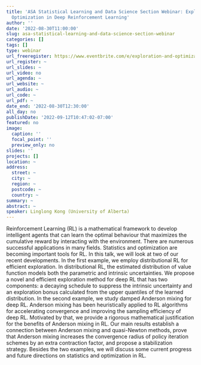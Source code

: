 ```yaml
---
title: 'ASA Statistical Learning and Data Science Section Webinar: Exploration and
  Optimization in Deep Reinforcement Learning'
author: ''
date: '2022-08-30T11:00:00'
slug: asa-statistical-learning-and-data-science-section-webinar
categories: []
tags: []
type: webinar
url_freeregister: https://www.eventbrite.com/e/exploration-and-optimization-in-deep-reinforcement-learning-tickets-407170015477
url_register: ~
url_slides: ~
url_video: no
url_agenda: ~
url_website: ~
url_audio: ~
url_code: ~
url_pdf: ~
date_end: '2022-08-30T12:30:00'
all_day: no
publishDate: '2022-09-12T10:47:02-07:00'
featured: no
image:
  caption: ''
  focal_point: ''
  preview_only: no
slides: ''
projects: []
location: ~
address:
  street: ~
  city: ~
  region: ~
  postcode: ~
  country: ~
summary: ~
abstract: ~
speaker: Linglong Kong (University of Alberta)
---
```


<!--more-->
Reinforcement Learning (RL) is a mathematical framework to develop intelligent agents that can learn the optimal behaviour that maximizes the cumulative reward by interacting with the environment. There are numerous successful applications in many fields. Statistics and optimization are becoming important tools for RL. In this talk, we will look at two of our recent developments. In the first example, we employ distributional RL for efficient exploration. In distributional RL, the estimated distribution of value function models both the parametric and intrinsic uncertainties. We propose a novel and efficient exploration method for deep RL that has two components: a decaying schedule to suppress the intrinsic uncertainty and an exploration bonus calculated from the upper quantiles of the learned distribution. In the second example, we study damped Anderson mixing for deep RL. Anderson mixing has been heuristically applied to RL algorithms for accelerating convergence and improving the sampling efficiency of deep RL. Motivated by that, we provide a rigorous mathematical justification for the benefits of Anderson mixing in RL. Our main results establish a connection between Anderson mixing and quasi-Newton methods, prove that Anderson mixing increases the convergence radius of policy iteration schemes by an extra contraction factor, and propose a stabilization strategy. Besides the two examples, we will discuss some current progress and future directions on statistics and optimization in RL.